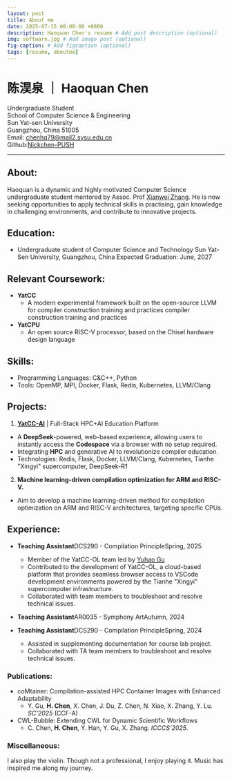 ```yaml
---
layout: post
title: About me
date: 2025-07-15 00:00:00 +0800
description: Haoquan Chen's resume # Add post description (optional)
img: software.jpg # Add image post (optional)
fig-caption: # Add figcaption (optional)
tags: [resume, aboutme]
---
```

# **陈淏泉 ｜ Haoquan Chen**

Undergraduate Student  
School of Computer Science & Engineering  
Sun Yat-sen University  
Guangzhou, China  51005  
Email: [chenhq79@mail2.sysu.edu.cn](chenhq79@mail2.sysu.edu.cn)  
Github:[Nickchen-PUSH](https://github.com/Nickchen-PUSH)  

---

## **About:**

Haoquan is a dynamic and highly motivated Computer Science undergraduate student mentored by Assoc. Prof [Xianwei Zhang](https://xianweiz.github.io). He is now seeking opportunities to apply technical skills in practising, gain knowledge in challenging environments, and contribute to innovative projects.

## **Education:**

- Undergraduate student of Computer Science and Technology
  Sun Yat-Sen University, Guangzhou, China
  Expected Graduation: June, 2027

## **Relevant Coursework:**

- **YatCC**
  - A modern experimental framework built on the open-source LLVM for compiler construction training and practices compiler construction training and practices
- **YatCPU**
  - An open source RISC-V processor, based on the Chisel hardware design language

## **Skills:**

- Programming Languages: C&C++, Python
- Tools: OpenMP, MPI, Docker, Flask, Redis, Kubernetes, LLVM/Clang

## **Projects:**

1. [**YatCC-AI**](http://yatcc-ai.com) | Full-Stack HPC+AI Education Platform

- A **DeepSeek**-powered, web-based experience, allowing users to instantly access the **Codespace** via a browser with no setup required.
- Integrating **HPC** and generative AI to revolutionize compiler education.
- Technologies: Redis, Flask, Docker, LLVM/Clang,  Kubernetes, Tianhe "Xingyi" supercomputer, DeepSeek-R1

2. **Machine learning-driven compilation optimization for ARM and RISC-V.**

- Aim to develop a machine learning-driven method for compilation optimization on ARM and RISC-V architectures, targeting specific CPUs.

## **Experience:**

- **Teaching Assistant**DCS290 - Compilation PrincipleSpring, 2025

  - Member of the YatCC-OL team led by [Yuhao Gu](https://yhgu2000.github.io)
  - Contributed to the development of YatCC-OL, a cloud-based platform that provides seamless browser access to VSCode development environments powered by the Tianhe "Xingyi" supercomputer infrastructure.
  - Collaborated with team members to troubleshoot and resolve technical issues.
- **Teaching Assistant**AR0035 - Symphony ArtAutumn, 2024
- **Teaching Assistant**DCS290 - Compilation PrincipleSpring, 2024

  - Assisted in supplementing documentation for course lab project.
  - Collaborated with TA team members to troubleshoot and resolve technical issues.

### **Publications:**

- coMtainer: Compilation-assisted HPC Container Images with Enhanced Adaptability
  - Y. Gu, **H. Chen**, X. Chen, J. Du, Z. Chen, N. Xiao, X. Zhang, Y. Lu. *SC'2025* (CCF-A)
- CWL-Bubble: Extending CWL for Dynamic Scientific Workflows
  - C. Chen, **H. Chen**, Y. Han, Y. Gu, X. Zhang. *ICCCS'2025*.

### **Miscellaneous:**

I also play the violin. Though not a professional, I enjoy playing it. Music has inspired me along my journey.
